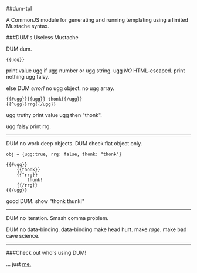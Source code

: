 ##dum-tpl

A CommonJS module for generating and running templating using a limited Mustache syntax.

###DUM's Useless Mustache

DUM dum.  

    {{ugg}}

print value ugg if ugg number or ugg string.  ugg _NO_ HTML-escaped.   print nothing ugg falsy.  

else DUM _error!_  no ugg object.  no ugg array. 

    {{#ugg}}{{ugg}} thonk{{/ugg}}
    {{^ugg}}rrg{{/ugg}}

ugg truthy print value ugg then "thonk".  

ugg falsy print rrg.  

---

DUM no work deep objects.  DUM check flat object only.  

    obj = {ugg:true, rrg: false, thonk: "thonk"}

    {{#ugg}}
        {{thonk}}
        {{^rrg}}
            thunk!
        {{/rrg}}
    {{/ugg}}

good DUM.  show "thonk thunk!"

---

DUM no iteration.  Smash comma problem.  

DUM no data-binding.  data-binding make head hurt.  make _rage_.  make bad cave science.  

---

###Check out who's using DUM!

... just [me.](https://koglerjs.com)  
